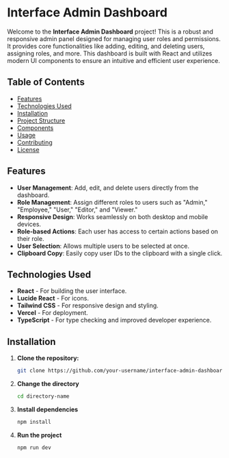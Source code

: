 # Interface Admin Dashboard

Welcome to the **Interface Admin Dashboard** project! This is a robust and responsive admin panel designed for managing user roles and permissions. It provides core functionalities like adding, editing, and deleting users, assigning roles, and more. This dashboard is built with React and utilizes modern UI components to ensure an intuitive and efficient user experience.


## Table of Contents

- [Features](#features)
- [Technologies Used](#technologies-used)
- [Installation](#installation)
- [Project Structure](#project-structure)
- [Components](#components)
- [Usage](#usage)
- [Contributing](#contributing)
- [License](#license)

## Features

- **User Management**: Add, edit, and delete users directly from the dashboard.
- **Role Management**: Assign different roles to users such as "Admin," "Employee," "User," "Editor," and "Viewer."
- **Responsive Design**: Works seamlessly on both desktop and mobile devices.
- **Role-based Actions**: Each user has access to certain actions based on their role.
- **User Selection**: Allows multiple users to be selected at once.
- **Clipboard Copy**: Easily copy user IDs to the clipboard with a single click.

## Technologies Used

- **React** - For building the user interface.
- **Lucide React** - For icons.
- **Tailwind CSS** - For responsive design and styling.
- **Vercel** - For deployment.
- **TypeScript** - For type checking and improved developer experience.

## Installation

1. **Clone the repository:**

   ```bash
   git clone https://github.com/your-username/interface-admin-dashboard.git

2. **Change the directory**
    ```bash
    cd directory-name
3. **Install dependencies**
    ```bash
    npm install 
4. **Run the project**
    ```bash
    npm run dev

    
